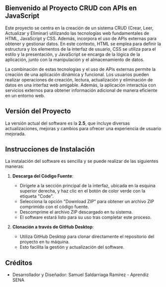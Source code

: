 ## Bienvenido al Proyecto CRUD con APIs en JavaScript

Este proyecto se centra en la creación de un sistema CRUD (Crear, Leer, Actualizar y Eliminar) utilizando las tecnologías web fundamentales de HTML, JavaScript y CSS. Además, incorpora el uso de APIs externas para obtener y gestionar datos. En este contexto, HTML se emplea para definir la estructura y los elementos de la interfaz de usuario, CSS se utiliza para el estilo y la presentación, y JavaScript se encarga de la lógica de la aplicación, junto con la manipulación y el almacenamiento de datos.

La combinación de estas tecnologías y el uso de APIs externas permite la creación de una aplicación dinámica y funcional. Los usuarios pueden realizar operaciones de creación, lectura, actualización y eliminación de datos en una interfaz web amigable. Además, la aplicación interactúa con servicios externos para obtener información adicional de manera eficiente en un entorno web.

## Versión del Proyecto

La versión actual del software es la **2.5**, que incluye diversas actualizaciones, mejoras y cambios para ofrecer una experiencia de usuario mejorada.

## Instrucciones de Instalación

La instalación del software es sencilla y se puede realizar de las siguientes maneras:

1. **Descarga del Código Fuente**:
   - Dirígete a la sección principal de la interfaz, ubicada en la esquina superior derecha, y haz clic en el botón de color verde con la etiqueta "Code".
   - Selecciona la opción "Download ZIP" para obtener un archivo ZIP comprimido con el código fuente.
   - Descomprime el archivo ZIP descargado en tu sistema.
   - El software estará listo para su uso tras completar este proceso.

2. **Clonación a través de GitHub Desktop**:
   - Utiliza GitHub Desktop para clonar directamente el repositorio del proyecto en tu máquina.
   - Esto facilita la gestión y actualización del software.

## Créditos

- Desarrollador y Diseñador: Samuel Saldarriaga Ramírez - Aprendiz SENA

